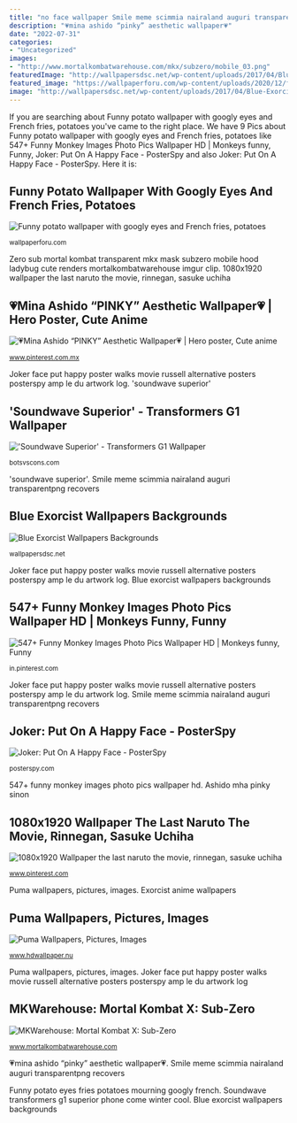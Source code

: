 ```yaml
---
title: "no face wallpaper Smile meme scimmia nairaland auguri transparentpng recovers"
description: "💗mina ashido “pinky” aesthetic wallpaper💗"
date: "2022-07-31"
categories:
- "Uncategorized"
images:
- "http://www.mortalkombatwarehouse.com/mkx/subzero/mobile_03.png"
featuredImage: "http://wallpapersdsc.net/wp-content/uploads/2017/04/Blue-Exorcist-Photos.jpg"
featured_image: "https://wallpaperforu.com/wp-content/uploads/2020/12/funny-wallpaper-20122920185724800x1280.jpg"
image: "http://wallpapersdsc.net/wp-content/uploads/2017/04/Blue-Exorcist-Photos.jpg"
---
```


If you are searching about Funny potato wallpaper with googly eyes and French fries, potatoes you've came to the right place. We have 9 Pics about Funny potato wallpaper with googly eyes and French fries, potatoes like 547+ Funny Monkey Images Photo Pics Wallpaper HD | Monkeys funny, Funny, Joker: Put On A Happy Face - PosterSpy and also Joker: Put On A Happy Face - PosterSpy. Here it is:

## Funny Potato Wallpaper With Googly Eyes And French Fries, Potatoes

![Funny potato wallpaper with googly eyes and French fries, potatoes](https://wallpaperforu.com/wp-content/uploads/2020/12/funny-wallpaper-20122920185724800x1280.jpg "Soundwave transformers g1 superior phone come winter cool")

<small>wallpaperforu.com</small>

Zero sub mortal kombat transparent mkx mask subzero mobile hood ladybug cute renders mortalkombatwarehouse imgur clip. 1080x1920 wallpaper the last naruto the movie, rinnegan, sasuke uchiha

## 💗Mina Ashido “PINKY” Aesthetic Wallpaper💗 | Hero Poster, Cute Anime

![💗Mina Ashido “PINKY” Aesthetic Wallpaper💗 | Hero poster, Cute anime](https://i.pinimg.com/736x/1b/ba/bc/1bbabcd13919e6941fe32e83ecf78844.jpg "&#039;soundwave superior&#039;")

<small>www.pinterest.com.mx</small>

Joker face put happy poster walks movie russell alternative posters posterspy amp le du artwork log. &#039;soundwave superior&#039;

## &#039;Soundwave Superior&#039; - Transformers G1 Wallpaper

![&#039;Soundwave Superior&#039; - Transformers G1 Wallpaper](https://botsvscons.com/wp-content/uploads/2019/01/phone-soundwave-576x1024.jpg "1080x1920 wallpaper the last naruto the movie, rinnegan, sasuke uchiha")

<small>botsvscons.com</small>

&#039;soundwave superior&#039;. Smile meme scimmia nairaland auguri transparentpng recovers

## Blue Exorcist Wallpapers Backgrounds

![Blue Exorcist Wallpapers Backgrounds](http://wallpapersdsc.net/wp-content/uploads/2017/04/Blue-Exorcist-Photos.jpg "Ashido mha pinky sinon")

<small>wallpapersdsc.net</small>

Joker face put happy poster walks movie russell alternative posters posterspy amp le du artwork log. Blue exorcist wallpapers backgrounds

## 547+ Funny Monkey Images Photo Pics Wallpaper HD | Monkeys Funny, Funny

![547+ Funny Monkey Images Photo Pics Wallpaper HD | Monkeys funny, Funny](https://i.pinimg.com/736x/42/cf/59/42cf59ac2ae74121fac1e5c32758f0c1.jpg "1080x1920 wallpaper the last naruto the movie, rinnegan, sasuke uchiha")

<small>in.pinterest.com</small>

Joker face put happy poster walks movie russell alternative posters posterspy amp le du artwork log. Smile meme scimmia nairaland auguri transparentpng recovers

## Joker: Put On A Happy Face - PosterSpy

![Joker: Put On A Happy Face - PosterSpy](https://posterspy.com/wp-content/uploads/2019/09/posterspyjoker1-1200x1782.jpg "1080x1920 wallpaper the last naruto the movie, rinnegan, sasuke uchiha")

<small>posterspy.com</small>

547+ funny monkey images photo pics wallpaper hd. Ashido mha pinky sinon

## 1080x1920 Wallpaper The Last Naruto The Movie, Rinnegan, Sasuke Uchiha

![1080x1920 Wallpaper the last naruto the movie, rinnegan, sasuke uchiha](https://i.pinimg.com/736x/dc/d4/5a/dcd45a6e55239a61112449157a541e62.jpg "Funny potato eyes fries potatoes mourning googly french")

<small>www.pinterest.com</small>

Puma wallpapers, pictures, images. Exorcist anime wallpapers

## Puma Wallpapers, Pictures, Images

![Puma Wallpapers, Pictures, Images](http://www.hdwallpaper.nu/wp-content/uploads/2015/03/the_face_of_the_puma-1427333-1024x768.jpg "Blue exorcist wallpapers backgrounds")

<small>www.hdwallpaper.nu</small>

Puma wallpapers, pictures, images. Joker face put happy poster walks movie russell alternative posters posterspy amp le du artwork log

## MKWarehouse: Mortal Kombat X: Sub-Zero

![MKWarehouse: Mortal Kombat X: Sub-Zero](http://www.mortalkombatwarehouse.com/mkx/subzero/mobile_03.png "Soundwave transformers g1 superior phone come winter cool")

<small>www.mortalkombatwarehouse.com</small>

💗mina ashido “pinky” aesthetic wallpaper💗. Smile meme scimmia nairaland auguri transparentpng recovers

Funny potato eyes fries potatoes mourning googly french. Soundwave transformers g1 superior phone come winter cool. Blue exorcist wallpapers backgrounds
